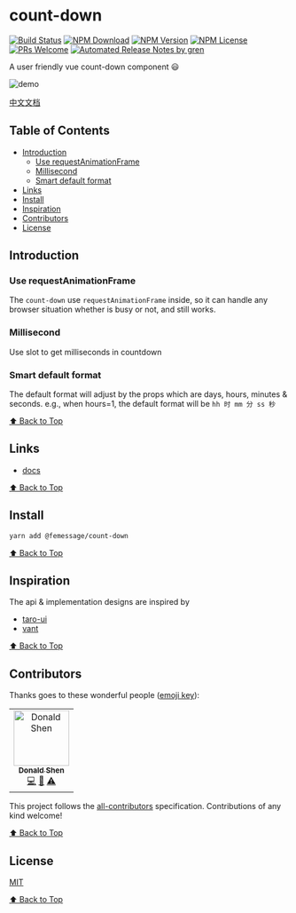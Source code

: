 # count-down

[![Build Status](https://travis-ci.com/FEMessage/count-down.svg?branch=master)](https://travis-ci.com/FEMessage/count-down)
[![NPM Download](https://img.shields.io/npm/dm/@femessage/count-down.svg)](https://www.npmjs.com/package/@femessage/count-down)
[![NPM Version](https://img.shields.io/npm/v/@femessage/count-down.svg)](https://www.npmjs.com/package/@femessage/count-down)
[![NPM License](https://img.shields.io/npm/l/@femessage/count-down.svg)](https://github.com/FEMessage/count-down/blob/master/LICENSE)
[![PRs Welcome](https://img.shields.io/badge/PRs-welcome-brightgreen.svg)](https://github.com/FEMessage/count-down/pulls)
[![Automated Release Notes by gren](https://img.shields.io/badge/%F0%9F%A4%96-release%20notes-00B2EE.svg)](https://github-tools.github.io/github-release-notes/)

A user friendly vue count-down component 😃

![demo](https://cdn.nlark.com/yuque/0/2019/gif/304775/1564112303450-9cbd89cf-c170-4ffe-a905-5890b9948858.gif)

[中文文档](./README-zh.md)

## Table of Contents

* [Introduction](#introduction)
  * [Use requestAnimationFrame](#use-requestanimationframe)
  * [Millisecond](#millisecond)
  * [Smart default format](#smart-default-format)
* [Links](#links)
* [Install](#install)
* [Inspiration](#inspiration)
* [Contributors](#contributors)
* [License](#license)

## Introduction

### Use requestAnimationFrame

The `count-down` use `requestAnimationFrame` inside, so it can handle any browser situation whether is busy or not, and still works.

### Millisecond

Use slot to get milliseconds in countdown

### Smart default format

The default format will adjust by the props which are days, hours, minutes & seconds. e.g., when hours=1, the default format will be `hh 时 mm 分 ss 秒`

[⬆ Back to Top](#table-of-contents)

## Links

* [docs](https://femessage.github.io/count-down/)

[⬆ Back to Top](#table-of-contents)

## Install

```sh
yarn add @femessage/count-down
```

[⬆ Back to Top](#table-of-contents)

## Inspiration

The api & implementation designs are inspired by

* [taro-ui](https://taro-ui.aotu.io/#/docs/countdown)
* [vant](https://youzan.github.io/vant/#/zh-CN/count-down)

[⬆ Back to Top](#table-of-contents)

## Contributors

Thanks goes to these wonderful people ([emoji key](https://allcontributors.org/docs/en/emoji-key)):

<!-- ALL-CONTRIBUTORS-LIST:START - Do not remove or modify this section -->
<!-- prettier-ignore -->
<table><tr><td align="center"><a href="https://donaldshen.github.io/portfolio"><img src="https://avatars3.githubusercontent.com/u/19591950?v=4" width="100px;" alt="Donald Shen"/><br /><sub><b>Donald Shen</b></sub></a><br /><a href="https://github.com/FEMessage/count-down/commits?author=donaldshen" title="Code">💻</a> <a href="https://github.com/FEMessage/count-down/commits?author=donaldshen" title="Documentation">📖</a> <a href="https://github.com/FEMessage/count-down/commits?author=donaldshen" title="Tests">⚠️</a></td></tr></table>

<!-- ALL-CONTRIBUTORS-LIST:END -->

This project follows the [all-contributors](https://github.com/all-contributors/all-contributors) specification. Contributions of any kind welcome!

[⬆ Back to Top](#table-of-contents)

## License

[MIT](./LICENSE)

[⬆ Back to Top](#table-of-contents)
